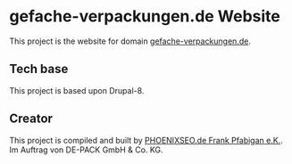 # gefache-verpackungen.de Website

This project is the website for domain [gefache-verpackungen.de](https://gefache-verpackungen.de).

## Tech base

This project is based upon Drupal-8.

## Creator

This project is compiled and built by [PHOENIXSEO.de Frank Pfabigan e.K.](https://phoenixseo.de). Im Auftrag von DE-PACK GmbH & Co. KG.
